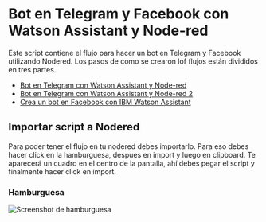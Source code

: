 # Bot en Telegram y Facebook con Watson Assistant y Node-red

Este script contiene el flujo para hacer un bot en Telegram y Facebook utilizando Nodered.
Los pasos de como se crearon lof flujos están divididos en tres partes. 
- [Bot en Telegram con Watson Assistant y Node-red](https://www.danilotoro.com/2019/03/12/bot-en-telegram-con-watson-assistant-y-node-red/)
- [Bot en Telegram con Watson Assistant y Node-red 2](https://www.danilotoro.com/2019/08/03/bot-en-telegram-con-watson-assistant-y-node-red-2/)
- [Crea un bot en Facebook con IBM Watson Assistant](https://www.danilotoro.com/2019/11/02/crea-un-bot-en-facebook/)

## Importar script a Nodered
Para poder tener el flujo en tu nodered debes importarlo. Para eso debes hacer click en la hamburguesa, despues en import y luego en clipboard.
Te aparecerá un cuadro en el centro de la pantalla, ahí debes pegar el script y finalmente hacer click en import.

### Hamburguesa

![Screenshot de hamburguesa](https://github.com/TrommlerA/Blog-Nodered/blob/master/Screenshot_2019-08-04%20Node-RED%20virtual-assistant-learning%20mybluemix%20net.png)

